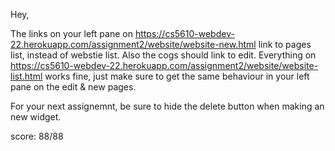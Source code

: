 Hey,

The links on your left pane on https://cs5610-webdev-22.herokuapp.com/assignment2/website/website-new.html link to pages list, instead of webstie list.
Also the cogs should link to edit. Everything on https://cs5610-webdev-22.herokuapp.com/assignment2/website/website-list.html works fine, just make sure to get the
same behaviour in your left pane on the edit & new pages.

For your next assignemnt, be sure to hide the delete button when making an new widget.

score: 88/88
